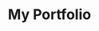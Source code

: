 ---
title: "My Portfolio"
description: "A modern, responsive, and fully accessible professional portfolio."
publishDate: 2025-07-17
tags: ["Astro", "TailwindCSS", "TypeScript"]
category: "Frontend"
imgSrc: "mp-en-screenshot.png"
imgAlt: "Screenshot of Tolevats' portfolio"
url: "https://github.com/Tolevats/tolevats.github.io"
---